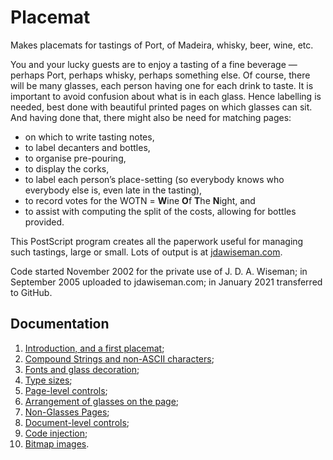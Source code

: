 # Placemat
Makes placemats for tastings of Port, of Madeira, whisky, beer, wine, etc.

You and your lucky guests are to enjoy a tasting of a fine beverage &mdash; perhaps Port, perhaps whisky, perhaps something else. 
Of course, there will be many glasses, each person having one for each drink to taste. 
It is important to avoid confusion about what is in each glass. 
Hence labelling is needed, best done with beautiful printed pages on which glasses can sit. 
And having done that, there might also be need for matching pages:  
* on which to write tasting notes,  
* to label decanters and bottles,  
* to organise pre-pouring,  
* to display the corks,  
* to label each person&rsquo;s place-setting (so everybody knows who everybody else is, even late in the tasting),  
* to record votes for the WOTN = **W**ine **O**f **T**he **N**ight, and  
* to assist with computing the split of the costs, allowing for bottles provided.

This PostScript program creates all the paperwork useful for managing such tastings, large or small. 
Lots of output is at [jdawiseman.com](http://www.jdawiseman.com/papers/placemat/placemats_list.html).

Code started November 2002 for the private use of J.&nbsp;D.&nbsp;A.&nbsp;Wiseman; in September 2005 uploaded to jdawiseman.com; in January 2021 transferred to GitHub.

## Documentation

1.  [Introduction, and a first placemat](blob/main/Documentation/introduction_first_placemat.md);  
2.  [Compound Strings and non-ASCII characters](blob/main/Documentation/compound_strings_characters.md);  
3.  [Fonts and glass decoration](blob/main/Documentation/fonts_glasses_decoration.md);  
4.  [Type sizes](blob/main/Documentation/type_sizes.md);  
5.  [Page-level controls](blob/main/Documentation/page_level.md);  
6.  [Arrangement of glasses on the page](blob/main/Documentation/PackingStyles.md);  
7.  [Non-Glasses Pages](blob/main/Documentation/not_glasses.md);  
8.  [Document-level controls](blob/main/Documentation/document.md);  
9.  [Code injection](blob/main/Documentation/code_injection.md);  
10. [Bitmap images](blob/main/Documentation/bitmap_images.md).
